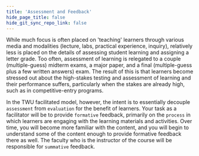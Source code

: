 ```yaml
---
title: 'Assessment and Feedback'
hide_page_title: false
hide_git_sync_repo_link: false
---
```


While much focus is often placed on 'teaching' learners through various media and modalities (lecture, labs, practical experience, inquiry), relatively less is placed on the details of assessing student learning and assigning a letter grade. Too often, assessment of learning is relegated to a couple (multiple-guess) midterm exams, a major paper, and a final (multiple-guess plus a few written answers) exam. The result of this is that learners become stressed out about the high-stakes testing and assessment of learning and their performance suffers, particularly when the stakes are already high, such as in competitive-entry programs.

In the TWU facilitated model, however, the intent is to essentially decouple `assessment` from `evaluation` for the benefit of learners. Your task as a facilitator will be to provide `formative` feedback, primarily on the `process` in which learners are engaging with the learning materials and activities. Over time, you will become more familiar with the content, and you will begin to understand some of the content enough to provide formative feedback there as well. The faculty who is the instructor of the course will be responsible for `summative` feedback.
